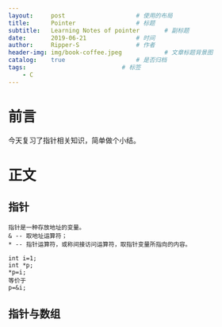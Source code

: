 ```yaml
---
layout:		post					# 使用的布局
title:		Pointer					# 标题
subtitle:	Learning Notes of pointer		# 副标题
date:		2019-06-21				# 时间
author:		Ripper-S				# 作者
header-img:	img/book-coffee.jpeg			# 文章标题背景图
catalog:	true					# 是否归档
tags:							# 标签
    - C
---
```



#	前言
今天复习了指针相关知识，简单做个小结。

#	正文

##	指针
	指针是一种存放地址的变量。
	& -- 取地址运算符；
	* -- 指针运算符，或称间接访问运算符，取指针变量所指向的内容。
```
int i=1;
int *p;
*p=i;
等价于
p=&i;
```

##	指针与数组

